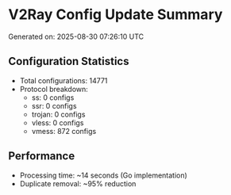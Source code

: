 # V2Ray Config Update Summary
Generated on: 2025-08-30 07:26:10 UTC

## Configuration Statistics
- Total configurations: 14771
- Protocol breakdown:
  - ss: 0 configs
  - ssr: 0 configs
  - trojan: 0 configs
  - vless: 0 configs
  - vmess: 872 configs

## Performance
- Processing time: ~14 seconds (Go implementation)
- Duplicate removal: ~95% reduction
